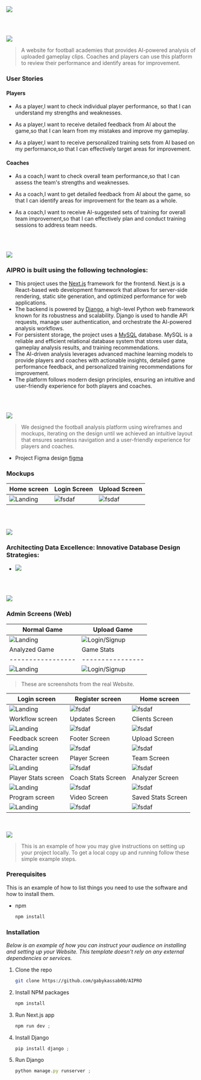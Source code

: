 <img src="./readme/Readme Template Assets//title1.svg"/>

<br><br>

<!-- project philosophy -->
<img src="./readme/Readme Template Assets/title2.svg"/>

>  A website for football academies that provides AI-powered analysis of uploaded gameplay clips. Coaches and players can use this platform to review their performance and identify areas for improvement.


### User Stories
#### Players

- As a player,I want to check individual player performance, so that I can understand my strengths and weaknesses.

- As a player,I want to receive detailed feedback from AI about the game,so that I can learn from my mistakes and improve my gameplay.

- As a player,I want to receive personalized training sets from AI based on my performance,so that I can effectively target areas for improvement.

#### Coaches

- As a coach,I want to check overall team performance,so that I can assess the team's strengths and weaknesses.

- As a coach,I want to get detailed feedback from AI about the game, so that I can identify areas for improvement for the team as a whole.

- As a coach,I want to receive AI-suggested sets of training for overall team improvement,so that I can effectively plan and conduct training sessions to address team needs.

<br><br>
<!-- Tech stack -->
<img src="./readme/Readme Template Assets/title3.svg"/>

###  AIPRO is built using the following technologies:

- This project uses the [Next.js](https://nextjs.org/) framework for the frontend. Next.js is a React-based web development framework that allows for server-side rendering, static site generation, and optimized performance for web applications.
- The backend is powered by [Django](https://www.djangoproject.com/), a high-level Python web framework known for its robustness and scalability. Django is used to handle API requests, manage user authentication, and orchestrate the AI-powered analysis workflows.
- For persistent storage, the project uses a [MySQL](https://www.mysql.com/) database. MySQL is a reliable and efficient relational database system that stores user data, gameplay analysis results, and training recommendations.
- The AI-driven analysis leverages advanced machine learning models to provide players and coaches with actionable insights, detailed game performance feedback, and personalized training recommendations for improvement.
- The platform follows modern design principles, ensuring an intuitive and user-friendly experience for both players and coaches.

<br><br>
<!-- UI UX -->
<img src="./readme/Readme Template Assets//title4.svg"/>


> We designed the football analysis platform using wireframes and mockups, iterating on the design until we achieved an intuitive layout that ensures seamless navigation and a user-friendly experience for players and coaches.

- Project Figma design [figma](https://www.figma.com/design/ZAy6TOinYUcO0aj3j9E5T0/Untitled?node-id=0-1&p=f&t=xAyXD9uoC30yY66z-0)


### Mockups
| Home screen  | Login Screen | Upload Screen |
| ---| ---| ---|
| ![Landing](./readme/demo/herofigma.png) | ![fsdaf](./readme/demo/loginfigma.png) | ![fsdaf](./readme/demo/uploadfigma.png) |

<br><br>
<!-- Database Design -->
<img src="./readme/Readme Template Assets/title5.svg"/>

###  Architecting Data Excellence: Innovative Database Design Strategies:

- <img src="./readme/public/db.png">


<br><br>

<!-- Implementation -->
<img src="./readme/Readme Template Assets/title6.svg"/>


### Admin Screens (Web)

| Normal Game      | Upload Game      | 
| ----------------- | ---------------- |
| ![Landing](/readme/gif/before.gif)  | ![Login/Signup](/readme/gif/uploading.gif) |
| Analyzed Game    | Game Stats       | 
| ----------------- | ---------------- |
| ![Landing](/readme/gif/after.gif)   | ![Login/Signup](/readme/gif/statsvideo.gif) |


> These are screenshots from the real Website.

| Login screen  | Register screen |  Home screen |
| ---| ---| ---|
| ![Landing](./readme/demo/login.png) | ![fsdaf](./readme/demo/register.png) | ![fsdaf](./readme/demo/home.png) |
| Workflow screen  | Updates Screen  | Clients Screen  |
| ![Landing](./readme/demo/workflow.png) | ![fsdaf](./readme/demo/update.png) | ![fsdaf](./readme/demo/clients.png) |
| Feedback screen  | Footer Screen  | Upload Screen  |
| ![Landing](./readme/demo/feedback.png) | ![fsdaf](./readme/demo/footer.png) | ![fsdaf](./readme/demo/upload.png) |
| Character screen  | Player Screen  | Team Screen  |
| ![Landing](./readme/demo/character.png) | ![fsdaf](./readme/demo/player.png) | ![fsdaf](./readme/demo/team.png) |
| Player Stats screen  | Coach Stats Screen  | Analyzer Screen  |
| ![Landing](./readme/demo/playerstats.png) | ![fsdaf](./readme/demo/coachstats.png) | ![fsdaf](./readme/demo/analyzer.png) |
| Program screen  | Video Screen  | Saved Stats Screen  |
| ![Landing](./readme/demo/program.png) | ![fsdaf](./readme/demo/video.png) | ![fsdaf](./readme/demo/saved.png) |

<br><br>
<img src="./readme/Readme Template Assets/title10.svg" id="installation"/>


> This is an example of how you may give instructions on setting up your project locally.
To get a local copy up and running follow these simple example steps.
### Prerequisites

This is an example of how to list things you need to use the software and how to install them.
* npm
  ```sh
  npm install 
  ```

### Installation

_Below is an example of how you can instruct your audience on installing and setting up your Website. This template doesn't rely on any external dependencies or services._

1. Clone the repo
   ```sh
   git clone https://github.com/gabykassab00/AIPRO
   ```
2. Install NPM packages
   ```sh
   npm install
   ```
3. Run Next.js app
   ```js
   npm run dev ;
   ```
4. Install Django
   ```js
   pip install django ;
   ```
5. Run Django
   ```js
   python manage.py runserver ;
   ```


